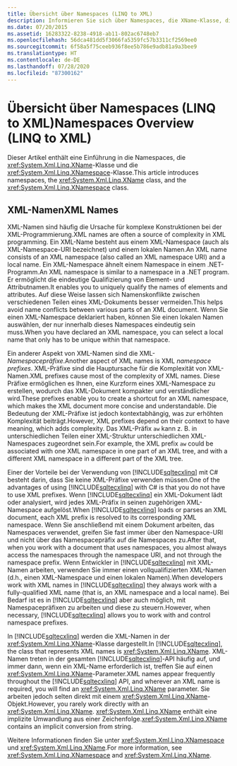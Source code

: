 ```yaml
---
title: Übersicht über Namespaces (LINQ to XML)
description: Informieren Sie sich über Namespaces, die XName-Klasse, die XNamespace-Klasse und weitere Aspekte von XML-Namen.
ms.date: 07/20/2015
ms.assetid: 16283322-8238-4918-ab11-802ac6748eb7
ms.openlocfilehash: 56dca481dd5f3066fa5359fc57b3311cf2569ee0
ms.sourcegitcommit: 6f58a5f75ceeb936f8ee5b786e9adb81a9a3bee9
ms.translationtype: HT
ms.contentlocale: de-DE
ms.lasthandoff: 07/28/2020
ms.locfileid: "87300162"
---
```

# <a name="namespaces-overview-linq-to-xml"></a><span data-ttu-id="1be99-103">Übersicht über Namespaces (LINQ to XML)</span><span class="sxs-lookup"><span data-stu-id="1be99-103">Namespaces Overview (LINQ to XML)</span></span>

<span data-ttu-id="1be99-104">Dieser Artikel enthält eine Einführung in die Namespaces, die <xref:System.Xml.Linq.XName>-Klasse und die <xref:System.Xml.Linq.XNamespace>-Klasse.</span><span class="sxs-lookup"><span data-stu-id="1be99-104">This article introduces namespaces, the <xref:System.Xml.Linq.XName> class, and the <xref:System.Xml.Linq.XNamespace> class.</span></span>

## <a name="xml-names"></a><span data-ttu-id="1be99-105">XML-Namen</span><span class="sxs-lookup"><span data-stu-id="1be99-105">XML Names</span></span>

<span data-ttu-id="1be99-106">XML-Namen sind häufig die Ursache für komplexe Konstruktionen bei der XML-Programmierung.</span><span class="sxs-lookup"><span data-stu-id="1be99-106">XML names are often a source of complexity in XML programming.</span></span> <span data-ttu-id="1be99-107">Ein XML-Name besteht aus einem XML-Namespace (auch als XML-Namespace-URI bezeichnet) und einem lokalen Namen.</span><span class="sxs-lookup"><span data-stu-id="1be99-107">An XML name consists of an XML namespace (also called an XML namespace URI) and a local name.</span></span> <span data-ttu-id="1be99-108">Ein XML-Namespace ähnelt einem Namespace in einem .NET-Programm.</span><span class="sxs-lookup"><span data-stu-id="1be99-108">An XML namespace is similar to a namespace in a .NET program.</span></span> <span data-ttu-id="1be99-109">Er ermöglicht die eindeutige Qualifizierung von Element- und Attributnamen.</span><span class="sxs-lookup"><span data-stu-id="1be99-109">It enables you to uniquely qualify the names of elements and attributes.</span></span> <span data-ttu-id="1be99-110">Auf diese Weise lassen sich Namenskonflikte zwischen verschiedenen Teilen eines XML-Dokuments besser vermeiden.</span><span class="sxs-lookup"><span data-stu-id="1be99-110">This helps avoid name conflicts between various parts of an XML document.</span></span> <span data-ttu-id="1be99-111">Wenn Sie einen XML-Namespace deklariert haben, können Sie einen lokalen Namen auswählen, der nur innerhalb dieses Namespaces eindeutig sein muss.</span><span class="sxs-lookup"><span data-stu-id="1be99-111">When you have declared an XML namespace, you can select a local name that only has to be unique within that namespace.</span></span>

<span data-ttu-id="1be99-112">Ein anderer Aspekt von XML-Namen sind die XML-*Namespacepräfixe*.</span><span class="sxs-lookup"><span data-stu-id="1be99-112">Another aspect of XML names is XML *namespace prefixes*.</span></span> <span data-ttu-id="1be99-113">XML-Präfixe sind die Hauptursache für die Komplexität von XML-Namen.</span><span class="sxs-lookup"><span data-stu-id="1be99-113">XML prefixes cause most of the complexity of XML names.</span></span> <span data-ttu-id="1be99-114">Diese Präfixe ermöglichen es Ihnen, eine Kurzform eines XML-Namespace zu erstellen, wodurch das XML-Dokument kompakter und verständlicher wird.</span><span class="sxs-lookup"><span data-stu-id="1be99-114">These prefixes enable you to create a shortcut for an XML namespace, which makes the XML document more concise and understandable.</span></span> <span data-ttu-id="1be99-115">Die Bedeutung der XML-Präfixe ist jedoch kontextabhängig, was zur erhöhten Komplexität beiträgt.</span><span class="sxs-lookup"><span data-stu-id="1be99-115">However, XML prefixes depend on their context to have meaning, which adds complexity.</span></span> <span data-ttu-id="1be99-116">Das XML-Präfix `aw` kann z. B. in unterschiedlichen Teilen einer XML-Struktur unterschiedlichen XML-Namespaces zugeordnet sein.</span><span class="sxs-lookup"><span data-stu-id="1be99-116">For example, the XML prefix `aw` could be associated with one XML namespace in one part of an XML tree, and with a different XML namespace in a different part of the XML tree.</span></span>

<span data-ttu-id="1be99-117">Einer der Vorteile bei der Verwendung von [!INCLUDE[sqltecxlinq](~/includes/sqltecxlinq-md.md)] mit C# besteht darin, dass Sie keine XML-Präfixe verwenden müssen.</span><span class="sxs-lookup"><span data-stu-id="1be99-117">One of the advantages of using [!INCLUDE[sqltecxlinq](~/includes/sqltecxlinq-md.md)] with C# is that you do not have to use XML prefixes.</span></span> <span data-ttu-id="1be99-118">Wenn [!INCLUDE[sqltecxlinq](~/includes/sqltecxlinq-md.md)] ein XML-Dokument lädt oder analysiert, wird jedes XML-Präfix in seinen zugehörigen XML-Namespace aufgelöst.</span><span class="sxs-lookup"><span data-stu-id="1be99-118">When [!INCLUDE[sqltecxlinq](~/includes/sqltecxlinq-md.md)] loads or parses an XML document, each XML prefix is resolved to its corresponding XML namespace.</span></span> <span data-ttu-id="1be99-119">Wenn Sie anschließend mit einem Dokument arbeiten, das Namespaces verwendet, greifen Sie fast immer über den Namespace-URI und nicht über das Namespacepräfix auf die Namespaces zu.</span><span class="sxs-lookup"><span data-stu-id="1be99-119">After that, when you work with a document that uses namespaces, you almost always access the namespaces through the namespace URI, and not through the namespace prefix.</span></span> <span data-ttu-id="1be99-120">Wenn Entwickler in [!INCLUDE[sqltecxlinq](~/includes/sqltecxlinq-md.md)] mit XML-Namen arbeiten, verwenden Sie immer einen vollqualifizierten XML-Namen (d.h., einen XML-Namespace und einen lokalen Namen).</span><span class="sxs-lookup"><span data-stu-id="1be99-120">When developers work with XML names in [!INCLUDE[sqltecxlinq](~/includes/sqltecxlinq-md.md)] they always work with a fully-qualified XML name (that is, an XML namespace and a local name).</span></span> <span data-ttu-id="1be99-121">Bei Bedarf ist es in [!INCLUDE[sqltecxlinq](~/includes/sqltecxlinq-md.md)] aber auch möglich, mit Namespacepräfixen zu arbeiten und diese zu steuern.</span><span class="sxs-lookup"><span data-stu-id="1be99-121">However, when necessary, [!INCLUDE[sqltecxlinq](~/includes/sqltecxlinq-md.md)] allows you to work with and control namespace prefixes.</span></span>

<span data-ttu-id="1be99-122">In [!INCLUDE[sqltecxlinq](~/includes/sqltecxlinq-md.md)] werden die XML-Namen in der <xref:System.Xml.Linq.XName>-Klasse dargestellt.</span><span class="sxs-lookup"><span data-stu-id="1be99-122">In [!INCLUDE[sqltecxlinq](~/includes/sqltecxlinq-md.md)], the class that represents XML names is <xref:System.Xml.Linq.XName>.</span></span> <span data-ttu-id="1be99-123">XML-Namen treten in der gesamten [!INCLUDE[sqltecxlinq](~/includes/sqltecxlinq-md.md)]-API häufig auf, und immer dann, wenn ein XML-Name erforderlich ist, treffen Sie auf einen <xref:System.Xml.Linq.XName>-Parameter.</span><span class="sxs-lookup"><span data-stu-id="1be99-123">XML names appear frequently throughout the [!INCLUDE[sqltecxlinq](~/includes/sqltecxlinq-md.md)] API, and wherever an XML name is required, you will find an <xref:System.Xml.Linq.XName> parameter.</span></span> <span data-ttu-id="1be99-124">Sie arbeiten jedoch selten direkt mit einem <xref:System.Xml.Linq.XName>-Objekt.</span><span class="sxs-lookup"><span data-stu-id="1be99-124">However, you rarely work directly with an <xref:System.Xml.Linq.XName>.</span></span> <span data-ttu-id="1be99-125"><xref:System.Xml.Linq.XName> enthält eine implizite Umwandlung aus einer Zeichenfolge.</span><span class="sxs-lookup"><span data-stu-id="1be99-125"><xref:System.Xml.Linq.XName> contains an implicit conversion from string.</span></span>

<span data-ttu-id="1be99-126">Weitere Informationen finden Sie unter <xref:System.Xml.Linq.XNamespace> und <xref:System.Xml.Linq.XName>.</span><span class="sxs-lookup"><span data-stu-id="1be99-126">For more information, see <xref:System.Xml.Linq.XNamespace> and <xref:System.Xml.Linq.XName>.</span></span>
